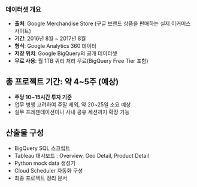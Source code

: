### 데이터셋 개요

- **출처**: Google Merchandise Store (구글 브랜드 상품을 판매하는 실제 이커머스 사이트)
- **기간**: 2016년 8월 ~ 2017년 8월
- **형식**: Google Analytics 360 데이터
- **저장 위치**: Google BigQuery의 공개 데이터셋
- **무료 사용**: 월 1TB 쿼리 처리 무료(BigQuery Free Tier 포함)

## 총 프로젝트 기간: 약 **4~5주** (예상)

- **주당 10~15시간 투자 기준**
- 업무 병행 고려하여 주말 제외, 약 20~25일 소요 예상
- 실무 프레젠테이션이나 사내 공유 세션까지 확장 가능

## 산출물 구성
- BigQuery SQL 스크립트
- Tableau 대시보드 : Overview, Geo Detail, Product Detail
- Python mock data 생성기
- Cloud Scheduler 자동화 구성
- 최종 프로젝트 정리 문서

